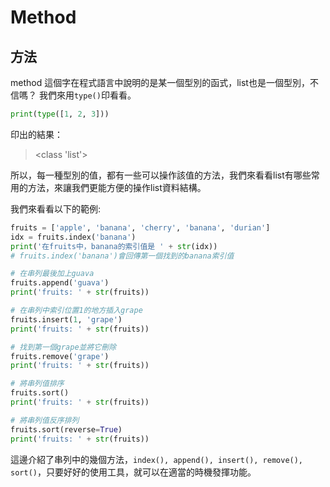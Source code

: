 # Method
## 方法
method 這個字在程式語言中說明的是某一個型別的函式，list也是一個型別，不信嗎？
我們來用`type()`印看看。
```python
print(type([1, 2, 3]))
```

印出的結果：
> <class 'list'>

所以，每一種型別的值，都有一些可以操作該值的方法，我們來看看list有哪些常用的方法，來讓我們更能方便的操作list資料結構。

我們來看看以下的範例:
```python
fruits = ['apple', 'banana', 'cherry', 'banana', 'durian']
idx = fruits.index('banana')
print('在fruits中，banana的索引值是 ' + str(idx))
# fruits.index('banana')會回傳第一個找到的banana索引值

# 在串列最後加上guava
fruits.append('guava')
print('fruits: ' + str(fruits))

# 在串列中索引位置1的地方插入grape
fruits.insert(1, 'grape')
print('fruits: ' + str(fruits))

# 找到第一個grape並將它刪除
fruits.remove('grape')
print('fruits: ' + str(fruits))

# 將串列值排序
fruits.sort()
print('fruits: ' + str(fruits))

# 將串列值反序排列
fruits.sort(reverse=True)
print('fruits: ' + str(fruits))
```

這邊介紹了串列中的幾個方法，`index(), append(), insert(), remove(), sort()`，只要好好的使用工具，就可以在適當的時機發揮功能。
